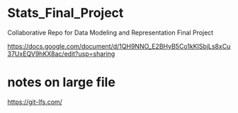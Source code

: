 # Stats_Final_Project
Collaborative Repo for Data Modeling and Representation Final Project

https://docs.google.com/document/d/1QH9NNO_E2BHyB5Co1kKISbjLs8xCu37UxEQV9hKX8ac/edit?usp=sharing


# notes on large file

https://git-lfs.com/
